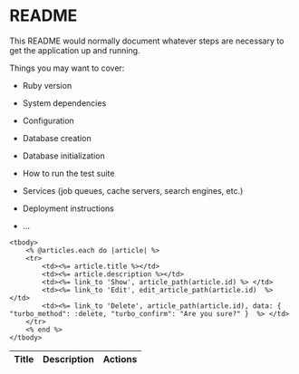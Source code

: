 # README

This README would normally document whatever steps are necessary to get the
application up and running.

Things you may want to cover:

* Ruby version

* System dependencies

* Configuration

* Database creation

* Database initialization

* How to run the test suite

* Services (job queues, cache servers, search engines, etc.)

* Deployment instructions

* ...


<table>
    <thead>
        <tr>
            <th>Title</th>
            <th>Description</th>
            <th colspan=3 >Actions</th>
        </tr>
    </thead>

    <tbody>
        <% @articles.each do |article| %>
        <tr>
            <td><%= article.title %></td>
            <td><%= article.description %></td>
            <td><%= link_to 'Show', article_path(article.id) %> </td>
            <td><%= link_to 'Edit', edit_article_path(article.id)  %> </td>
            <td><%= link_to 'Delete', article_path(article.id), data: { "turbo_method": :delete, "turbo_confirm": "Are you sure?" }  %> </td>
        </tr>
        <% end %>
    </tbody>
</table>